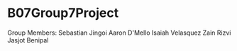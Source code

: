 # B07Group7Project



Group Members:
Sebastian Jingoi
Aaron D'Mello
Isaiah Velasquez
Zain Rizvi
Jasjot Benipal

